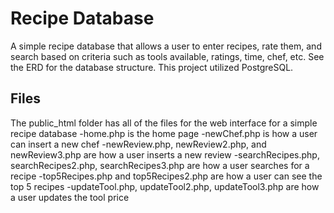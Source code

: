 # Recipe Database
A simple recipe database that allows a user to enter recipes, rate them, and search based on criteria such as tools available, ratings, time, chef, etc.  See the ERD for the database structure.  This project utilized PostgreSQL.

## Files
The public_html folder has all of the files for the web interface for a simple recipe database
	-home.php is the home page
	-newChef.php is how a user can insert a new chef
	-newReview.php, newReview2.php, and newReview3.php are how a user inserts a new review
	-searchRecipes.php, searchRecipes2.php, searchRecipes3.php are how a user searches for a recipe
	-top5Recipes.php and top5Recipes2.php are how a user can see the top 5 recipes
	-updateTool.php, updateTool2.php, updateTool3.php are how a user updates the tool price